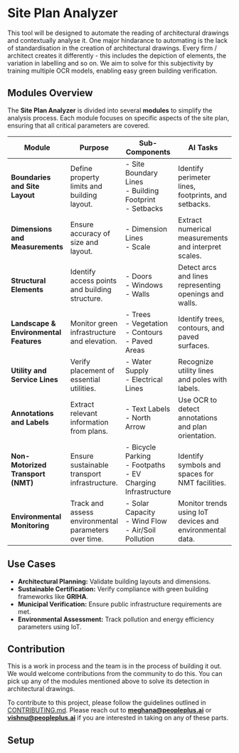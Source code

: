 # **Site Plan Analyzer**

This tool will be designed to automate the reading of architectural drawings and contextually analyse it. One major hindarance to automating is the lack of standardisation in the creation of architectural drawings. Every firm / architect creates it differently - this includes the depiction of elements, the variation in labelling and so on. We aim to solve for this subjectivity by training multiple OCR models, enabling easy green building verification. 


## **Modules Overview**  
The **Site Plan Analyzer** is divided into several **modules** to simplify the analysis process. Each module focuses on specific aspects of the site plan, ensuring that all critical parameters are covered.

| **Module**                     | **Purpose**                                      | **Sub-Components**                                     | **AI Tasks**                                          |
|---------------------------------|--------------------------------------------------|-------------------------------------------------------|------------------------------------------------------|
| **Boundaries and Site Layout**  | Define property limits and building layout.      | - Site Boundary Lines <br> - Building Footprint <br> - Setbacks | Identify perimeter lines, footprints, and setbacks. |
| **Dimensions and Measurements** | Ensure accuracy of size and layout.              | - Dimension Lines <br> - Scale                        | Extract numerical measurements and interpret scales. |
| **Structural Elements**         | Identify access points and building structure.  | - Doors <br> - Windows <br> - Walls                   | Detect arcs and lines representing openings and walls. |
| **Landscape & Environmental Features** | Monitor green infrastructure and elevation. | - Trees <br> - Vegetation <br> - Contours <br> - Paved Areas | Identify trees, contours, and paved surfaces. |
| **Utility and Service Lines**   | Verify placement of essential utilities.        | - Water Supply <br> - Electrical Lines                | Recognize utility lines and poles with labels. |
| **Annotations and Labels**      | Extract relevant information from plans.        | - Text Labels <br> - North Arrow                      | Use OCR to detect annotations and plan orientation. |
| **Non-Motorized Transport (NMT)** | Ensure sustainable transport infrastructure. | - Bicycle Parking <br> - Footpaths <br> - EV Charging Infrastructure | Identify symbols and spaces for NMT facilities. |
| **Environmental Monitoring**    | Track and assess environmental parameters over time. | - Solar Capacity <br> - Wind Flow <br> - Air/Soil Pollution | Monitor trends using IoT devices and environmental data. |

## **Use Cases**  
- **Architectural Planning:** Validate building layouts and dimensions.
- **Sustainable Certification:** Verify compliance with green building frameworks like **GRIHA**.
- **Municipal Verification:** Ensure public infrastructure requirements are met.
- **Environmental Assessment:** Track pollution and energy efficiency parameters using IoT.

## Contribution
This is a work in process and the team is in the process of building it out. We would welcome contributions from the community to do this. You can pick up any of the modules mentioned above to solve its detection in architectural drawings. 

To contribute to this project, please follow the guidelines outlined in [CONTRIBUTING.md](./CONTRIBUTING.md). Please reach out to **[meghana@peopleplus.ai](mailto:meghana@peopleplus.ai)** or **[vishnu@peopleplus.ai](mailto:vishnu@peopleplus.ai)** if you are interested in taking on any of these parts. 

## Setup

